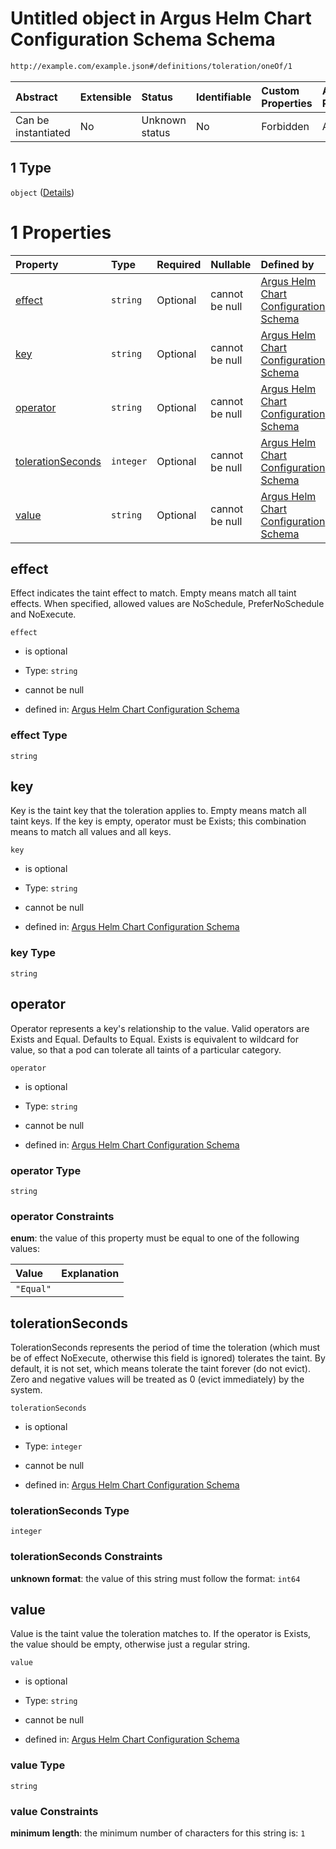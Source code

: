 # Untitled object in Argus Helm Chart Configuration Schema Schema

```txt
http://example.com/example.json#/definitions/toleration/oneOf/1
```



| Abstract            | Extensible | Status         | Identifiable | Custom Properties | Additional Properties | Access Restrictions | Defined In                                                        |
| :------------------ | :--------- | :------------- | :----------- | :---------------- | :-------------------- | :------------------ | :---------------------------------------------------------------- |
| Can be instantiated | No         | Unknown status | No           | Forbidden         | Allowed               | none                | [values.schema.json\*](values.schema.json "open original schema") |

## 1 Type

`object` ([Details](values-definitions-toleration-oneof-1.md))

# 1 Properties

| Property                                | Type      | Required | Nullable       | Defined by                                                                                                                                                                                                    |
| :-------------------------------------- | :-------- | :------- | :------------- | :------------------------------------------------------------------------------------------------------------------------------------------------------------------------------------------------------------ |
| [effect](#effect)                       | `string`  | Optional | cannot be null | [Argus Helm Chart Configuration Schema](values-definitions-toleration-oneof-1-properties-effect.md "http://example.com/example.json#/definitions/toleration/oneOf/1/properties/effect")                       |
| [key](#key)                             | `string`  | Optional | cannot be null | [Argus Helm Chart Configuration Schema](values-definitions-toleration-oneof-1-properties-key.md "http://example.com/example.json#/definitions/toleration/oneOf/1/properties/key")                             |
| [operator](#operator)                   | `string`  | Optional | cannot be null | [Argus Helm Chart Configuration Schema](values-definitions-toleration-oneof-1-properties-operator.md "http://example.com/example.json#/definitions/toleration/oneOf/1/properties/operator")                   |
| [tolerationSeconds](#tolerationseconds) | `integer` | Optional | cannot be null | [Argus Helm Chart Configuration Schema](values-definitions-toleration-oneof-1-properties-tolerationseconds.md "http://example.com/example.json#/definitions/toleration/oneOf/1/properties/tolerationSeconds") |
| [value](#value)                         | `string`  | Optional | cannot be null | [Argus Helm Chart Configuration Schema](values-definitions-toleration-oneof-1-properties-value.md "http://example.com/example.json#/definitions/toleration/oneOf/1/properties/value")                         |

## effect

Effect indicates the taint effect to match. Empty means match all taint effects. When specified, allowed values are NoSchedule, PreferNoSchedule and NoExecute.

`effect`

*   is optional

*   Type: `string`

*   cannot be null

*   defined in: [Argus Helm Chart Configuration Schema](values-definitions-toleration-oneof-1-properties-effect.md "http://example.com/example.json#/definitions/toleration/oneOf/1/properties/effect")

### effect Type

`string`

## key

Key is the taint key that the toleration applies to. Empty means match all taint keys. If the key is empty, operator must be Exists; this combination means to match all values and all keys.

`key`

*   is optional

*   Type: `string`

*   cannot be null

*   defined in: [Argus Helm Chart Configuration Schema](values-definitions-toleration-oneof-1-properties-key.md "http://example.com/example.json#/definitions/toleration/oneOf/1/properties/key")

### key Type

`string`

## operator

Operator represents a key's relationship to the value. Valid operators are Exists and Equal. Defaults to Equal. Exists is equivalent to wildcard for value, so that a pod can tolerate all taints of a particular category.

`operator`

*   is optional

*   Type: `string`

*   cannot be null

*   defined in: [Argus Helm Chart Configuration Schema](values-definitions-toleration-oneof-1-properties-operator.md "http://example.com/example.json#/definitions/toleration/oneOf/1/properties/operator")

### operator Type

`string`

### operator Constraints

**enum**: the value of this property must be equal to one of the following values:

| Value     | Explanation |
| :-------- | :---------- |
| `"Equal"` |             |

## tolerationSeconds

TolerationSeconds represents the period of time the toleration (which must be of effect NoExecute, otherwise this field is ignored) tolerates the taint. By default, it is not set, which means tolerate the taint forever (do not evict). Zero and negative values will be treated as 0 (evict immediately) by the system.

`tolerationSeconds`

*   is optional

*   Type: `integer`

*   cannot be null

*   defined in: [Argus Helm Chart Configuration Schema](values-definitions-toleration-oneof-1-properties-tolerationseconds.md "http://example.com/example.json#/definitions/toleration/oneOf/1/properties/tolerationSeconds")

### tolerationSeconds Type

`integer`

### tolerationSeconds Constraints

**unknown format**: the value of this string must follow the format: `int64`

## value

Value is the taint value the toleration matches to. If the operator is Exists, the value should be empty, otherwise just a regular string.

`value`

*   is optional

*   Type: `string`

*   cannot be null

*   defined in: [Argus Helm Chart Configuration Schema](values-definitions-toleration-oneof-1-properties-value.md "http://example.com/example.json#/definitions/toleration/oneOf/1/properties/value")

### value Type

`string`

### value Constraints

**minimum length**: the minimum number of characters for this string is: `1`
